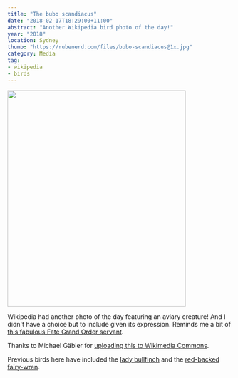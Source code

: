 ```yaml
---
title: "The bubo scandiacus"
date: "2018-02-17T18:29:00+11:00"
abstract: "Another Wikipedia bird photo of the day!"
year: "2018"
location: Sydney
thumb: "https://rubenerd.com/files/bubo-scandiacus@1x.jpg"
category: Media
tag:
- wikipedia
- birds
---
```

<p><img src="https://rubenerd.com/files/2018/bubo-scandiacus@1x.jpg" alt="" style="width:400px; height:485px;" srcset="https://rubenerd.com/files/2018/bubo-scandiacus@1x.jpg 1x, https://rubenerd.com/files/2018/bubo-scandiacus@2x.jpg 2x" /></p>

Wikipedia had another photo of the day featuring an aviary creature! And I didn't have a choice but to include given its expression. Reminds me a bit of [this fabulous Fate Grand Order servant].

Thanks to Michael Gäbler for [uploading this to Wikimedia Commons].

Previous birds here have included the [lady bullfinch] and the [red-backed fairy-wren].

[Michael Gäbler]: https://commons.wikimedia.org/wiki/User:Michael_Gäbler
[uploading this to Wikimedia Commons]: https://commons.wikimedia.org/wiki/File:Bubo_scandiacus_(Linnaeus,_1758)_Male.jpg
[lady bullfinch]: https://rubenerd.com/the-daily-bird-via-sjdorst/
[red-backed fairy-wren]: https://rubenerd.com/the-red-backed-fairy-wren/
[this fabulous Fate Grand Order servant]: https://grandorder.wiki/Nitocris_(Assassin)

